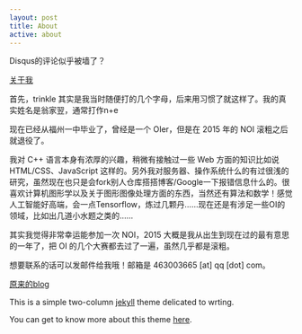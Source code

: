 ```yaml
---
layout: post
title: About
active: about
---
```


Disqus的评论似乎被墙了？

[关于我](https://trinkle23897.github.io/cv/zh.html)

首先，trinkle 其实是我当时随便打的几个字母，后来用习惯了就这样了。我的真实姓名是翁家翌，通常打作n+e

现在已经从福州一中毕业了，曾经是一个 OIer，但是在 2015 年的 NOI 滚粗之后就退役了。

我对 C++ 语言本身有浓厚的兴趣，稍微有接触过一些 Web 方面的知识比如说 HTML/CSS、JavaScript 这样的。另外我对服务器、操作系统什么的有过很浅的研究，虽然现在也只是会fork别人仓库搭搭博客/Google一下报错信息什么的。很喜欢计算机图形学以及关于图形图像处理方面的东西，当然还有算法和数学！感觉人工智能好高端，会一点Tensorflow，炼过几颗丹……现在还是有涉足一些OI的领域，比如出几道小水题之类的……

其实我觉得非常幸运能参加一次 NOI，2015 大概是我从出生到现在过的最有意思的一年了，把 OI 的几个大赛都去过了一遍，虽然几乎都是滚粗。

想要联系的话可以发邮件给我哦！邮箱是 463003665 [at] qq [dot] com。

[原来的blog](http://trinkle.is-programmer.com/)

This is a simple two-column [jekyll](https://jekyllrb.com/) theme delicated to wrting.

You can get to know more about this theme [here]().


